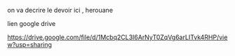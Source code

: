 on va decrire le devoir ici , 
herouane 

lien google drive 

https://drive.google.com/file/d/1Mcbq2CL3I6ArNyT0ZqVg6arLITvk4RHP/view?usp=sharing


